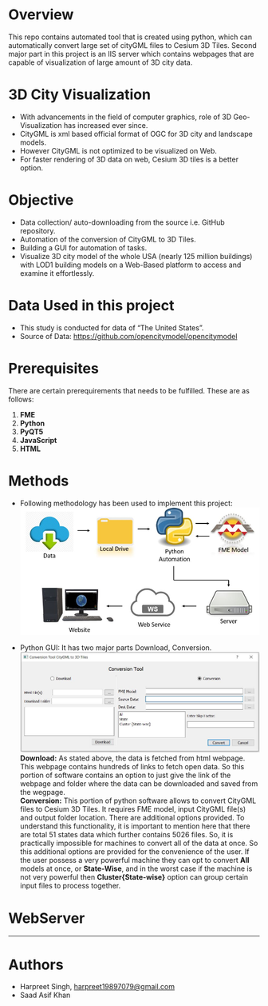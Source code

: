 # Overview
This repo contains automated tool that is created using python, which can automatically convert large set of cityGML files to Cesium 3D Tiles. 
Second major part in this project is an IIS server which contains webpages that are capable of visualization of large amount of 3D city data.

# 3D City Visualization
* With advancements in the field of computer graphics, role of 3D Geo-Visualization has increased ever since.
* CityGML is xml based official format of OGC for 3D city and landscape models.
* However CityGML is not optimized to be visualized on Web.
* For faster rendering of 3D data on web, Cesium 3D tiles is a better option.

# Objective
* Data collection/ auto-downloading from the source i.e. GitHub repository. 
* Automation of the conversion of CityGML to 3D Tiles.
* Building a GUI for automation of tasks.
* Visualize 3D city model of the whole USA (nearly 125 million buildings) with LOD1 building models on a Web-Based platform to access and examine it effortlessly. 

# Data Used in this project
* This study is conducted for data of “The United States”. 
* Source of Data: https://github.com/opencitymodel/opencitymodel

# Prerequisites
There are certain prerequirements that needs to be fulfilled. These are as follows: 
1. **FME** 
2. **Python** 
3. **PyQT5**
3. **JavaScript**
4. **HTML**

# Methods
* Following methodology has been used to implement this project:
![](https://github.com/82siha1mpg/3DCityVisualization/blob/master/Image/Methodology.JPG)

* Python GUI: It has two major parts Download, Conversion.
![](https://github.com/82siha1mpg/3DCityVisualization/blob/master/Image/PythonGUI.JPG)
  **Download:** As stated above, the data is fetched from html webpage. This webpage contains hundreds of links to fetch open data. So this portion of software contains an option to just give the link of the webpage and folder where the data can be downloaded and saved from the wegpage. </br>
  **Conversion:** This portion of python software allows to convert CityGML files to Cesium 3D Tiles. It requires FME model, input CityGML file(s) and output folder location. There are additional options provided. To understand this functionality, it is important to mention here that there are total 51 states data which further contains 5026 files. So, it is practically impossible for machines to convert all of the data at once. So this additional options are provided for the convenience of the user. If the user possess a very powerful machine they can opt to convert **All** models at once, or **State-Wise**, and  in the worst case if the machine is not very powerful then **Cluster{State-wise}** option can group certain input files to process together. 
  
 # WebServer
 ---
  

# Authors
* Harpreet Singh, harpreet19897079@gmail.com 
* Saad Asif Khan 

